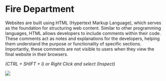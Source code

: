 # Fire Department

Websites are built using HTML (Hypertext Markup Language), which serves as the foundation for structuring web content. Similar to other programming languages, HTML allows developers to include comments within their code. These comments act as notes and explanations for the developers, helping them understand the purpose or functionality of specific sections. Importantly, these comments are not visible to users when they view the final website in their browsers.

_(CTRL + SHIFT + I) or Right Click and select (Inspect)_

![](Screenshot_from_2024-07-31_14-43-02.png)